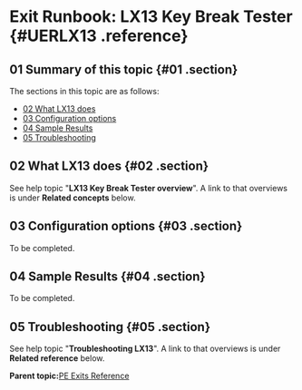 # Exit Runbook: LX13 Key Break Tester {#UERLX13 .reference}

## 01 Summary of this topic {#01 .section}

The sections in this topic are as follows:

-   [02 What LX13 does](UERLX13.md#02)
-   [03 Configuration options](UERLX13.md#03)
-   [04 Sample Results](UERLX13.md#04)
-   [05 Troubleshooting](UERLX13.md#05)

## 02 What LX13 does {#02 .section}

See help topic "**LX13 Key Break Tester overview**". A link to that overviews is under **Related concepts** below.

## 03 Configuration options {#03 .section}

To be completed.

## 04 Sample Results {#04 .section}

To be completed.

## 05 Troubleshooting {#05 .section}

See help topic "**Troubleshooting LX13**". A link to that overviews is under **Related reference** below.

**Parent topic:**[PE Exits Reference](../html/AAR550PMExitsRef.md)

